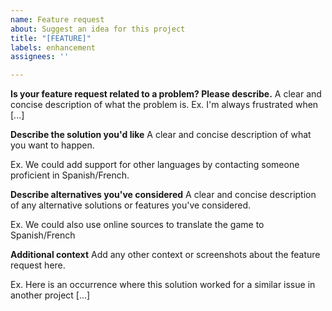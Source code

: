 ```yaml
---
name: Feature request
about: Suggest an idea for this project
title: "[FEATURE]"
labels: enhancement
assignees: ''

---
```


**Is your feature request related to a problem? Please describe.**
A clear and concise description of what the problem is. Ex. I'm always frustrated when [...]

**Describe the solution you'd like**
A clear and concise description of what you want to happen.

Ex. We could add support for other languages by contacting someone proficient in Spanish/French.

**Describe alternatives you've considered**
A clear and concise description of any alternative solutions or features you've considered.

Ex. We could also use online sources to translate the game to Spanish/French

**Additional context**
Add any other context or screenshots about the feature request here.  

Ex.  Here is an occurrence where this solution worked for a similar issue in another project [...]
